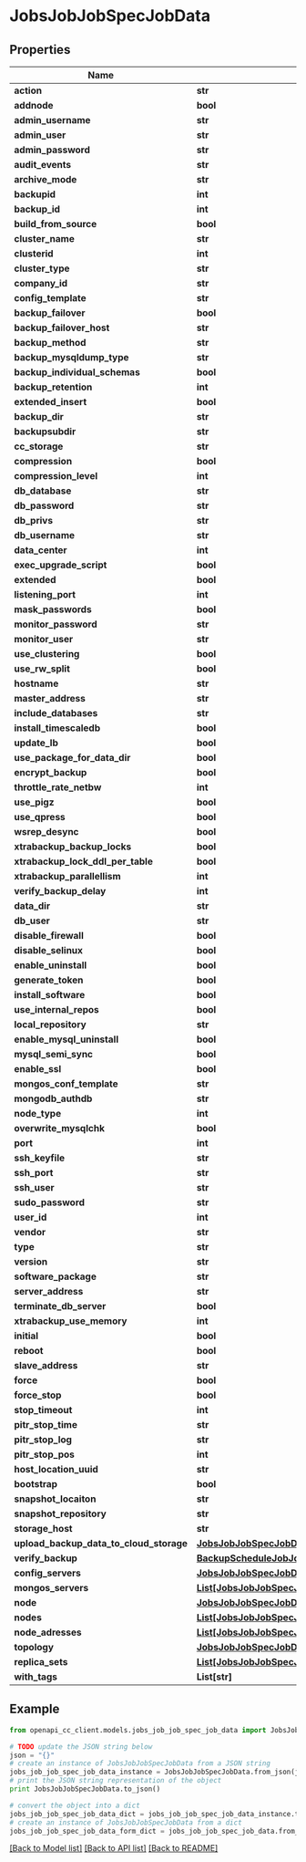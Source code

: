 # JobsJobJobSpecJobData


## Properties
Name | Type | Description | Notes
------------ | ------------- | ------------- | -------------
**action** | **str** |  | [optional] 
**addnode** | **bool** |  | [optional] 
**admin_username** | **str** |  | [optional] 
**admin_user** | **str** |  | [optional] 
**admin_password** | **str** |  | [optional] 
**audit_events** | **str** |  | [optional] 
**archive_mode** | **str** |  | [optional] 
**backupid** | **int** |  | [optional] 
**backup_id** | **int** |  | [optional] 
**build_from_source** | **bool** |  | [optional] 
**cluster_name** | **str** |  | [optional] 
**clusterid** | **int** |  | [optional] 
**cluster_type** | **str** |  | [optional] 
**company_id** | **str** |  | [optional] 
**config_template** | **str** |  | [optional] 
**backup_failover** | **bool** |  | [optional] 
**backup_failover_host** | **str** |  | [optional] 
**backup_method** | **str** |  | [optional] 
**backup_mysqldump_type** | **str** |  | [optional] 
**backup_individual_schemas** | **bool** |  | [optional] 
**backup_retention** | **int** |  | [optional] 
**extended_insert** | **bool** |  | [optional] 
**backup_dir** | **str** |  | [optional] 
**backupsubdir** | **str** |  | [optional] 
**cc_storage** | **str** |  | [optional] 
**compression** | **bool** |  | [optional] 
**compression_level** | **int** |  | [optional] 
**db_database** | **str** |  | [optional] 
**db_password** | **str** |  | [optional] 
**db_privs** | **str** |  | [optional] 
**db_username** | **str** |  | [optional] 
**data_center** | **int** |  | [optional] 
**exec_upgrade_script** | **bool** |  | [optional] 
**extended** | **bool** |  | [optional] 
**listening_port** | **int** |  | [optional] 
**mask_passwords** | **bool** |  | [optional] 
**monitor_password** | **str** |  | [optional] 
**monitor_user** | **str** |  | [optional] 
**use_clustering** | **bool** |  | [optional] 
**use_rw_split** | **bool** |  | [optional] 
**hostname** | **str** |  | [optional] 
**master_address** | **str** |  | [optional] 
**include_databases** | **str** |  | [optional] 
**install_timescaledb** | **bool** |  | [optional] 
**update_lb** | **bool** |  | [optional] 
**use_package_for_data_dir** | **bool** |  | [optional] 
**encrypt_backup** | **bool** |  | [optional] 
**throttle_rate_netbw** | **int** |  | [optional] 
**use_pigz** | **bool** |  | [optional] 
**use_qpress** | **bool** |  | [optional] 
**wsrep_desync** | **bool** |  | [optional] 
**xtrabackup_backup_locks** | **bool** |  | [optional] 
**xtrabackup_lock_ddl_per_table** | **bool** |  | [optional] 
**xtrabackup_parallellism** | **int** |  | [optional] 
**verify_backup_delay** | **int** |  | [optional] 
**data_dir** | **str** |  | [optional] 
**db_user** | **str** |  | [optional] 
**disable_firewall** | **bool** |  | [optional] 
**disable_selinux** | **bool** |  | [optional] 
**enable_uninstall** | **bool** |  | [optional] 
**generate_token** | **bool** |  | [optional] 
**install_software** | **bool** |  | [optional] 
**use_internal_repos** | **bool** |  | [optional] 
**local_repository** | **str** |  | [optional] 
**enable_mysql_uninstall** | **bool** |  | [optional] 
**mysql_semi_sync** | **bool** |  | [optional] 
**enable_ssl** | **bool** |  | [optional] 
**mongos_conf_template** | **str** |  | [optional] 
**mongodb_authdb** | **str** |  | [optional] 
**node_type** | **int** |  | [optional] 
**overwrite_mysqlchk** | **bool** |  | [optional] 
**port** | **int** |  | [optional] 
**ssh_keyfile** | **str** |  | [optional] 
**ssh_port** | **str** |  | [optional] 
**ssh_user** | **str** |  | [optional] 
**sudo_password** | **str** |  | [optional] 
**user_id** | **int** |  | [optional] 
**vendor** | **str** |  | [optional] 
**type** | **str** |  | [optional] 
**version** | **str** |  | [optional] 
**software_package** | **str** |  | [optional] 
**server_address** | **str** |  | [optional] 
**terminate_db_server** | **bool** |  | [optional] 
**xtrabackup_use_memory** | **int** |  | [optional] 
**initial** | **bool** |  | [optional] 
**reboot** | **bool** |  | [optional] 
**slave_address** | **str** |  | [optional] 
**force** | **bool** |  | [optional] 
**force_stop** | **bool** |  | [optional] 
**stop_timeout** | **int** |  | [optional] 
**pitr_stop_time** | **str** |  | [optional] 
**pitr_stop_log** | **str** |  | [optional] 
**pitr_stop_pos** | **int** |  | [optional] 
**host_location_uuid** | **str** |  | [optional] 
**bootstrap** | **bool** |  | [optional] 
**snapshot_locaiton** | **str** |  | [optional] 
**snapshot_repository** | **str** |  | [optional] 
**storage_host** | **str** |  | [optional] 
**upload_backup_data_to_cloud_storage** | [**JobsJobJobSpecJobDataUploadBackupDataToCloudStorage**](JobsJobJobSpecJobDataUploadBackupDataToCloudStorage.md) |  | [optional] 
**verify_backup** | [**BackupScheduleJobJobDataVerifyBackup**](BackupScheduleJobJobDataVerifyBackup.md) |  | [optional] 
**config_servers** | [**JobsJobJobSpecJobDataConfigServers**](JobsJobJobSpecJobDataConfigServers.md) |  | [optional] 
**mongos_servers** | [**List[JobsJobJobSpecJobDataConfigServersMembersInner]**](JobsJobJobSpecJobDataConfigServersMembersInner.md) |  | [optional] 
**node** | [**JobsJobJobSpecJobDataNode**](JobsJobJobSpecJobDataNode.md) |  | [optional] 
**nodes** | [**List[JobsJobJobSpecJobDataNodesInner]**](JobsJobJobSpecJobDataNodesInner.md) |  | [optional] 
**node_adresses** | [**List[JobsJobJobSpecJobDataNodeAdressesInner]**](JobsJobJobSpecJobDataNodeAdressesInner.md) |  | [optional] 
**topology** | [**JobsJobJobSpecJobDataTopology**](JobsJobJobSpecJobDataTopology.md) |  | [optional] 
**replica_sets** | [**List[JobsJobJobSpecJobDataReplicaSetsInner]**](JobsJobJobSpecJobDataReplicaSetsInner.md) |  | [optional] 
**with_tags** | **List[str]** |  | [optional] 

## Example

```python
from openapi_cc_client.models.jobs_job_job_spec_job_data import JobsJobJobSpecJobData

# TODO update the JSON string below
json = "{}"
# create an instance of JobsJobJobSpecJobData from a JSON string
jobs_job_job_spec_job_data_instance = JobsJobJobSpecJobData.from_json(json)
# print the JSON string representation of the object
print JobsJobJobSpecJobData.to_json()

# convert the object into a dict
jobs_job_job_spec_job_data_dict = jobs_job_job_spec_job_data_instance.to_dict()
# create an instance of JobsJobJobSpecJobData from a dict
jobs_job_job_spec_job_data_form_dict = jobs_job_job_spec_job_data.from_dict(jobs_job_job_spec_job_data_dict)
```
[[Back to Model list]](../README.md#documentation-for-models) [[Back to API list]](../README.md#documentation-for-api-endpoints) [[Back to README]](../README.md)


